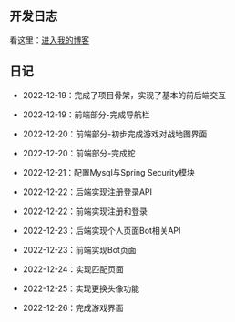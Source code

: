 ## 开发日志

看这里：[进入我的博客](http://adguy.top/categories/%E5%B7%A5%E7%A8%8B/Springboot/kob/)

## 日记

- 2022-12-19：完成了项目骨架，实现了基本的前后端交互

- 2022-12-19：前端部分-完成导航栏

- 2022-12-20：前端部分-初步完成游戏对战地图界面

- 2022-12-20：前端部分-完成蛇

- 2022-12-21：配置Mysql与Spring Security模块

- 2022-12-22：后端实现注册登录API

- 2022-12-22：前端实现注册和登录

- 2022-12-23：后端实现个人页面Bot相关API

- 2022-12-23：前端实现Bot页面

- 2022-12-24：实现匹配页面

- 2022-12-25：实现更换头像功能

- 2022-12-26：完成游戏界面
